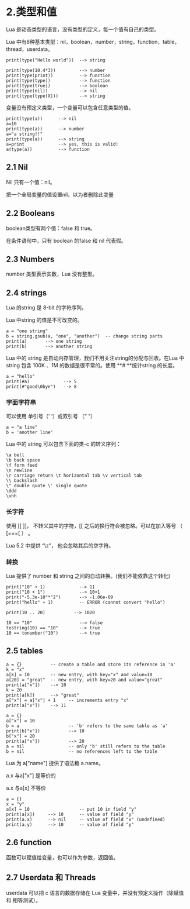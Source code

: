 # 2.类型和值

Lua 是动态类型的语言，没有类型的定义，每一个值有自己的类型。

Lua 中有8种基本类型：nil，boolean，number，string，function，table，thread，userdata。

```
print(type("Hello world"))  --> string

print(type(10.4*3))			--> number
print(type(print))			--> function
print(type(type))			--> function
print(type(true))			--> boolean
print(type(nil))			--> nil
print(type(type(X)))		--> string
```

变量没有预定义类型，一个变量可以包含任意类型的值。

```
print(type(a))		--> nil
a=10
print(type(a))		--> number
a="a string!!"
print(type(a))		--> string
a=print				--> yes, this is valid!
a(type(a))			--> function
```

## 2.1 Nil

Nil 只有一个值：nil。

把一个全局变量的值设置nil，以为者删除此变量

## 2.2 Booleans

boolean类型有两个值：false 和 true。

在条件语句中，只有 boolean 的false 和 nil 代表假。

## 2.3 Numbers

number 类型表示实数，Lua 没有整型。

## 2.4 strings

Lua 的string 是 8-bit 的字符序列。

Lua 中string 的值是不可改变的。

```
a = "one string"
b = string.gsub(a, "one", "another")  -- change string parts
print(a)       --> one string
print(b)       --> another string
```

Lua 中的 string 是自动内存管理，我们不用关注string的分配与回收。在Lua 中string 包含 100K 、1M 的数据是很平常的。使用 **# **统计string 的长度。

```
a = "hello"
print(#a)             --> 5
print(#"good\0bye")   --> 8
```

### 字面字符串

可以使用 单引号（’    ‘）或双引号 （“   ”）

```
a = "a line"
b = 'another line'
```

Lua 中的 string 可以包含下面的类-c 的转义序列：

```
\a bell
\b back space
\f form feed
\n newline
\r carriage return \t horizontal tab \v vertical tab
\\ backslash
\" double quote \' single quote
\ddd
\xhh
```

### 长字符

使用  [[    ]]， 不转义其中的字符，[[ 之后的换行符会被忽略。可以在加入等号 （ [===[ ） 。

Lua 5.2 中提供 “\z”， 他会忽略其后的空字符。

### 转换

Lua 提供了 number 和 string 之间的自动转换。(我们不能依靠这个转化)

```
print("10" + 1)				--> 11
print("10 + 1")				--> 10+1
print("-5.3e-10"*"2")		--> -1.06e-09
print("hello" + 1)			-- ERROR (cannot convert "hello")

print(10 .. 20)           --> 1020

10 == "10"					--> false
tostring(10) == "10"		--> true
10 == tonumber("10")		--> true
```

## 2.5 tables

```
a = {}           -- create a table and store its reference in 'a'
k = "x"
a[k] = 10        -- new entry, with key="x" and value=10
a[20] = "great"  -- new entry, with key=20 and value="great"
print(a["x"])    --> 10
k = 20
print(a[k])      --> "great"
a["x"] = a["x"] + 1     -- increments entry "x"
print(a["x"])    --> 11
```

```
a = {}
a["x"] = 10
b = a					-- 'b' refers to the same table as 'a'
print(b["x"])			--> 10
b["x"] = 20
print(a["x"])			--> 20
a = nil					-- only 'b' still refers to the table
b = nil					-- no references left to the table
```

Lua 为 a["name"] 提供了语法糖 a.name。

a.x 与a["x"] 是等价的

a.x 与a[x] 不等价

```
a = {}
x = "y"
a[x] = 10					-- put 10 in field "y"
print(a[x])		--> 10		-- value of field "y"
print(a.x)		--> nil		-- value of field "x" (undefined)
print(a.y)		--> 10		-- value of field "y"
```

## 2.6 function

函数可以赋值给变量，也可以作为参数，返回值。

## 2.7 Userdata 和 Threads

userdata 可以把 c 语言的数据存储在 Lua 变量中，并没有预定义操作（除赋值 和 相等测试）。
